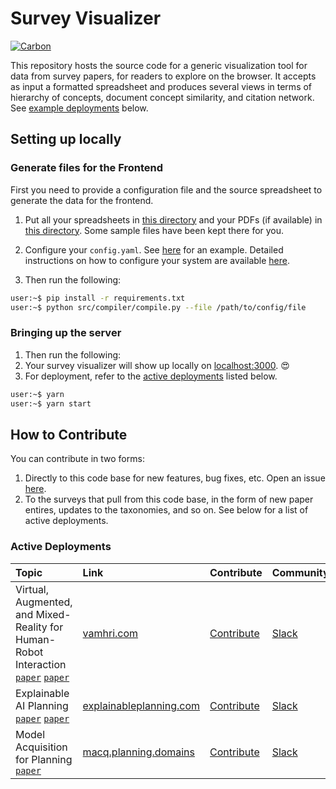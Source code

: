 # Survey Visualizer

[![Carbon](https://img.shields.io/badge/design-carbon-blue)](https://www.carbondesignsystem.com/)

This repository hosts the source code for a generic visualization tool for data from survey papers, for readers to explore on the browser.
It accepts as input a formatted spreadsheet and produces several views in terms of hierarchy of concepts,
document concept similarity, and citation network. See [example deployments](#active-deployments) below.

## Setting up locally

### Generate files for the Frontend

First you need to provide a configuration file and the source spreadsheet to generate the data for the frontend.

1. Put all your spreadsheets in [this directory](./src/compiler/data/) and your PDFs (if available) in [this directory](./src/compiler/pdfs/). Some sample files have been kept there for you.
2. Configure your `config.yaml`. See [here](./src/config.yaml) for an example. Detailed instructions on how to configure your system are available [here](./src/README.md).

3. Then run the following:

```bash
user:~$ pip install -r requirements.txt
user:~$ python src/compiler/compile.py --file /path/to/config/file
```

### Bringing up the server

1. Then run the following:
2. Your survey visualizer will show up locally on [localhost:3000](http://localhost:3000). 😍
3. For deployment, refer to the [active deployments](#active-deployments) listed below.

```bash
user:~$ yarn
user:~$ yarn start
```

## How to Contribute

You can contribute in two forms:

1. Directly to this code base for new features, bug fixes, etc. Open an issue [here](https://github.com/TathagataChakraborti/survey-visualizer/issues/new/choose).
2. To the surveys that pull from this code base, in the form of new paper entires, updates to the taxonomies, and so on. See below for a list of active deployments.

### Active Deployments

| Topic                                                                                                                                                                       | Link                                              | Contribute                                                                            | Community                                                                                                                                                                        |
| :-------------------------------------------------------------------------------------------------------------------------------------------------------------------------- | :------------------------------------------------ | :------------------------------------------------------------------------------------ | :------------------------------------------------------------------------------------------------------------------------------------------------------------------------------- |
| Virtual, Augmented, and Mixed-Reality for <br/> Human-Robot Interaction [`paper`](https://arxiv.org/abs/2202.11249) [`paper`](https://ieeexplore.ieee.org/document/8673071) | [vamhri.com](http://ibm.biz/vam-hri)              | [Contribute](https://github.com/miwalker/survey-visualizer/issues/new/choose)         | [Slack](https://join.slack.com/t/vam-hri/shared_invite/zt-gjq1jtld-PzxfFywTi0qBF6CUX5julw)                                                                                       |
| Explainable AI Planning [`paper`](https://www.ijcai.org/Proceedings/2020/669) [`paper`](https://ojs.aaai.org//index.php/ICAPS/article/view/3463)                            | [explainableplanning.com](http://ibm.biz/xaipviz) | [Contribute](https://github.com/sarathsreedharan/survey-visualizer/issues/new/choose) | [Slack](https://join.slack.com/t/xaip/shared_invite/zt-svdiylde-EwqOBkguynR6jKbi_UKDXA)                                                                                      |
| Model Acquisition for Planning [`paper`](https://drive.google.com/file/d/1WqO-PWbE7uhHVbSRnqGcJkQN2-Hpquh2/view?usp=sharing)                                                | [macq.planning.domains](http://ibm.biz/macqviz)   | [Contribute](https://github.com/QuMuLab/macq)                                         | [Slack](https://join.slack.com/t/theplanningcommunity/shared_invite/enQtNjg0MTIzNTE3MTY4LTQ4YTRiNjhjNmVlNmEwMGMxOTQwNTZlYWM2YTk1YjdkZmIyMTU5MzRjZjYzOWYxMjJkNGM3YTM2MWI0MmM2MGY) |

<!--
## How to Cite

[`download paper`](https://drive.google.com/file/d/1-14v3IwVdNSau6r3_fkU24Rj7qjWWh-1/view?usp=sharing)

If you end up using this work, please remember to cite us as follows:

```
@inproceedings{toby,
 title={{TOBY: A tool for exploration of data from academic survey papers}},
 author={Tathagata Chakraborti and Jungkoo Kang and Christian Muise and Sarath Sreedhatan and Michael Walker and Daniel Szafir and Tom Williams},
 booktitle={Technical Report},
 year={2022}}
```
 -->
